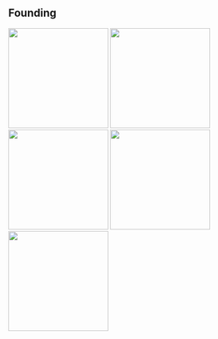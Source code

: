 ## Founding

<img src="https://user-images.githubusercontent.com/73356412/224746728-785bafb4-b681-4fde-a753-53b66aaaa0fd.png"  width="200">

<img src="https://user-images.githubusercontent.com/73356412/224747249-eb70fa55-3fd6-40fe-b543-e0d48cc50c17.png"  width="200">

<img src="https://user-images.githubusercontent.com/73356412/224747266-b896bb7b-57cf-4686-bf45-4cdd1635fd2a.png"  width="200">

<img src="https://user-images.githubusercontent.com/73356412/224747277-68798957-f80e-4716-a894-91e9f9096403.jpg"  width="200">

<img src="https://user-images.githubusercontent.com/73356412/224747289-279270ca-d829-413a-9a92-b598b32db7e7.png"  width="200">










